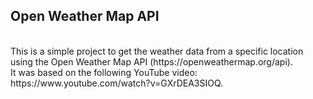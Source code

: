 ## Open Weather Map API
<br>
This is a simple project to get the weather data from a specific location using the Open Weather Map API (https://openweathermap.org/api).
<br>
It was based on the following YouTube video: https://www.youtube.com/watch?v=GXrDEA3SIOQ.
